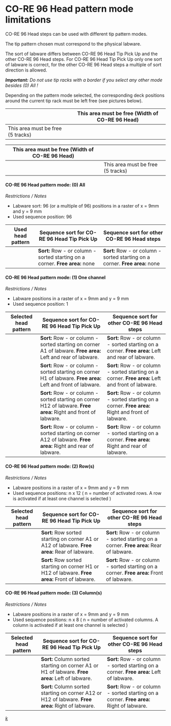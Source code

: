 # CO-RE 96 Head pattern mode limitations

CO-RE 96 Head steps can be used with different tip pattern modes.

&#x20;

The tip pattern chosen must correspond to the physical labware.

&#x20;

The sort of labware differs between CO-RE 96 Head Tip Pick Up and the other CO-RE 96 Head steps. For CO-RE 96 Head Tip Pick Up only one sort of labware is correct, for the other CO-RE 96 Head steps a multiple of sort direction is allowed.

&#x20;

_**Important:** Do not use tip racks with a border if you select any other mode besides (0) All !_

&#x20;

Depending on the pattern mode selected, the corresponding deck positions around the current tip rack must be left free (see pictures below).

&#x20;

|                                   | This area must be free (Width of CO-RE 96 Head) |
| --------------------------------- | ----------------------------------------------- |
| This area must be free (5 tracks) |                                                 |

&#x20;

&#x20;

| This area must be free (Width of CO-RE 96 Head) |                                   |
| ----------------------------------------------- | --------------------------------- |
|                                                 | This area must be free (5 tracks) |

&#x20;

&#x20;

#### CO-RE 96 Head pattern mode: (0) All

&#x20;

_Restrictions / Notes_

* Labware sort: 96 (or a multiple of 96) positions in a raster of x = 9mm and y = 9 mm
* Used sequence position: 96

&#x20;

| Used head pattern | Sequence sort for **CO-RE 96 Head Tip Pick Up**                                      | Sequence sort for other **CO-RE 96 Head steps**                                      |
| ----------------- | ------------------------------------------------------------------------------------ | ------------------------------------------------------------------------------------ |
|                   |   **Sort:** Row - or column - sorted starting on a corner.       **Free area:** none |   **Sort:** Row - or column - sorted starting on a corner.       **Free area:** none |

&#x20;

&#x20;

#### CO-RE 96 Head pattern mode: (1) One channel

&#x20;

_Restrictions / Notes_

* Labware positions in a raster of x = 9mm and y = 9 mm
* Used sequence position: 1

&#x20;

| Selected head pattern | Sequence sort for **CO-RE 96 Head Tip Pick Up**                                                                          | Sequence sort for other **CO-RE 96 Head steps**                                                             |
| --------------------- | ------------------------------------------------------------------------------------------------------------------------ | ----------------------------------------------------------------------------------------------------------- |
|                       |   **Sort:** Row - or column - sorted starting on corner A1 of labware.       **Free area:** Left and rear of labware.    |   **Sort:** Row - or column - sorted starting on a corner.       **Free area:** Left and rear of labware.   |
|                       |   **Sort:** Row - or column - sorted starting on corner H1 of labware.       **Free area:** Left and front of labware.   |   **Sort:** Row - or column - sorted starting on a corner.       **Free area:** Left and front of labware.  |
|                       |   **Sort:** Row - or column - sorted starting on corner H12 of labware.       **Free area:** Right and front of labware. |   **Sort:** Row - or column - sorted starting on a corner.       **Free area:** Right and front of labware. |
|                       |   **Sort:** Row - or column - sorted starting on corner A12 of labware.       **Free area:** Right and rear of labware.  |   **Sort:** Row - or column - sorted starting on a corner.       **Free area:** Right and rear of labware.  |

&#x20;

&#x20;

#### CO-RE 96 Head pattern mode: (2) Row(s)

&#x20;

_Restrictions / Notes_

* Labware positions in a raster of x = 9mm and y = 9 mm
* Used sequence positions: n x 12 ( n = number of activated rows. A row is activated if at least one channel is selected )

&#x20;

| Selected head pattern | Sequence sort for **CO-RE 96 Head Tip Pick Up**                                                        | Sequence sort for other **CO-RE 96 Head steps**                                                   |
| --------------------- | ------------------------------------------------------------------------------------------------------ | ------------------------------------------------------------------------------------------------- |
|                       |   **Sort:** Row sorted starting on corner A1 or A12 of labware.       **Free area:** Rear of labware.  |   **Sort:** Row - or column - sorted starting on a corner.       **Free area:** Rear of labware.  |
|                       |   **Sort:** Row sorted starting on corner H1 or H12 of labware.       **Free area:** Front of labware. |   **Sort:** Row - or column - sorted starting on a corner.       **Free area:** Front of labware. |

&#x20;

&#x20;

#### CO-RE 96 Head pattern mode: (3) Column(s)

&#x20;

_Restrictions / Notes_

* Labware positions in a raster of x = 9mm and y = 9 mm
* Used sequence positions: n x 8 ( n = number of activated columns. A column is activated if at least one channel is selected )

&#x20;

| Selected head pattern | Sequence sort for **CO-RE 96 Head Tip Pick Up**                                                            | Sequence sort for other **CO-RE 96 Head steps**                                                   |
| --------------------- | ---------------------------------------------------------------------------------------------------------- | ------------------------------------------------------------------------------------------------- |
|                       |   **Sort:** Column sorted starting on corner A1 or H1 of labware.       **Free area:** Left of labware.    |   **Sort:** Row - or column - sorted starting on a corner.       **Free area:** Left of labware.  |
|                       |   **Sort:** Column sorted starting on corner A12 or H12 of labware.       **Free area:** Right of labware. |   **Sort:** Row - or column - sorted starting on a corner.       **Free area:** Right of labware. |

&#x20;

&#x20;

[_k_](https://www.helpndoc.com/step-by-step-guides/how-to-convert-a-word-docx-file-to-an-epub-or-kindle-ebook/)
